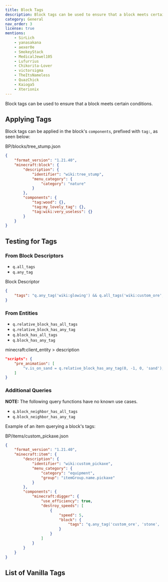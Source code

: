 ```yaml
---
title: Block Tags
description: Block tags can be used to ensure that a block meets certain conditions.
category: General
nav_order: 3
license: true
mentions:
    - SirLich
    - yanasakana
    - aexer0e
    - SmokeyStack
    - MedicalJewel105
    - Lufurrius
    - Chikorita-Lover
    - victorsigma
    - TheItsNameless
    - QuazChick
    - Kaioga5
    - Xterionix
---
```


Block tags can be used to ensure that a block meets certain conditions.

## Applying Tags

Block tags can be applied in the block's `components`, prefixed with `tag:`, as seen below:

<CodeHeader>BP/blocks/tree_stump.json</CodeHeader>

```json
{
    "format_version": "1.21.40",
    "minecraft:block": {
        "description": {
            "identifier": "wiki:tree_stump",
            "menu_category": {
                "category": "nature"
            }
        },
        "components": {
            "tag:wood": {},
            "tag:my_lovely_tag": {},
            "tag:wiki:very_useless": {}
        }
    }
}
```

## Testing for Tags

### From Block Descriptors

-   `q.all_tags`
-   `q.any_tag`

<CodeHeader>Block Descriptor</CodeHeader>

```json
{
    "tags": "q.any_tag('wiki:glowing') && q.all_tags('wiki:custom_ore', 'stone')"
}
```

### From Entities

-   `q.relative_block_has_all_tags`
-   `q.relative_block_has_any_tag`
-   `q.block_has_all_tags`
-   `q.block_has_any_tag`

<CodeHeader>minecraft:client_entity > description</CodeHeader>

```json
"scripts": {
    "pre_animation": [
        "v.is_on_sand = q.relative_block_has_any_tag(0, -1, 0, 'sand');"
    ]
}
```

### Additional Queries

**NOTE:** The following query functions have no known use cases.

-   `q.block_neighbor_has_all_tags`
-   `q.block_neighbor_has_any_tag`

Example of an item querying a block's tags:

<CodeHeader>BP/items/custom_pickaxe.json</CodeHeader>

```json
{
    "format_version": "1.21.40",
    "minecraft:item": {
        "description": {
            "identifier": "wiki:custom_pickaxe",
            "menu_category": {
                "category": "equipment",
                "group": "itemGroup.name.pickaxe"
            }
        },
        "components": {
            "minecraft:digger": {
                "use_efficiency": true,
                "destroy_speeds": [
                    {
                        "speed": 5,
                        "block": {
                            "tags": "q.any_tag('custom_ore', 'stone', 'metal')"
                        }
                    }
                ]
            }
        }
    }
}
```

## List of Vanilla Tags

<Table data="vanilla_tags.json" />
